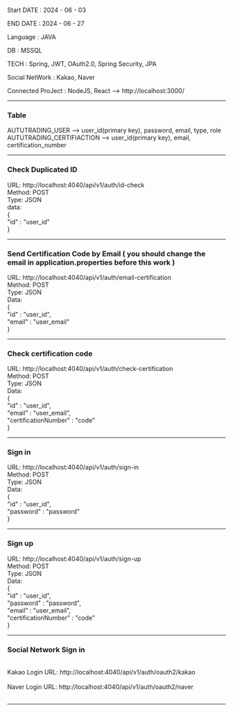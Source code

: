 Start DATE : 2024 - 06 - 03

END DATE : 2024 - 06 - 27

Language : JAVA

DB : MSSQL

TECH : Spring, JWT, OAuth2.0, Spring Security, JPA 

Social NetWork : Kakao, Naver

Connected ProJect : NodeJS, React --> http://localhost:3000/

--------------------------------------------------------------

### Table <br/>
  AUTUTRADING_USER  --> user_id(primary key), password, email, type, role <br/>
  AUTUTRADING_CERTIFIACTION   --> user_id(primary key), email, certification_number <br/>
  
--------------------------------------------------------------

### Check Duplicated ID <br/>
URL: http://localhost:4040/api/v1/auth/id-check <br/>
Method: POST <br/>
Type: JSON <br/>
data:  <br/>
{ <br/>
  "id" : "user_id" <br/>
} <br/>

--------------------------------------------------------------

### Send Certification Code by Email ( you should change the email in application.properties before this work ) <br/>
URL: http://localhost:4040/api/v1/auth/email-certification <br/>
Method: POST <br/>
Type: JSON <br/>
Data: <br/>
{ <br/> 
  "id" : "user_id", <br/> 
  "email" : "user_email" <br/>
} <br/>

--------------------------------------------------------------

### Check certification code <br/>
URL: http://localhost:4040/api/v1/auth/check-certification <br/>
Method: POST <br/>
Type: JSON <br/>
Data: <br/>
{ <br/>
  "id" : "user_id", <br/>
  "email" : "user_email", <br/>
  "certificationNumber" : "code" <br/>
} <br/>

--------------------------------------------------------------

### Sign in <br/>
URL: http://localhost:4040/api/v1/auth/sign-in <br/>
Method: POST <br/>
Type: JSON <br/>
Data: <br/>
{ <br/>
  "id" : "user_id", <br/>
  "password" : "password" <br/>
} <br/>

--------------------------------------------------------------

### Sign up <br/>
URL: http://localhost:4040/api/v1/auth/sign-up <br/>
Method: POST <br/>
Type: JSON <br/>
Data:  <br/>
{ <br/>
  "id" : "user_id", <br/>
  "password" : "password", <br/>
  "email" : "user_email", <br/>
  "certificationNumber" : "code" <br/>
}<br/>

--------------------------------------------------------------

### Social Network Sign in<br/>
<br/>
Kakao Login URL: http://localhost:4040/api/v1/auth/oauth2/kakao<br/>
<br/>
Naver Login URL: http://localhost:4040/api/v1/auth/oauth2/naver<br/>
<br/>

--------------------------------------------------------------
